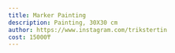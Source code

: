 ```yaml
---
title: Marker Painting
description: Painting, 30Х30 cm
author: https://www.instagram.com/trikstertin
cost: 15000₸
---
```

